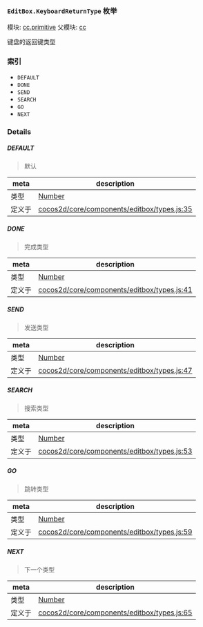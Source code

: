 ### `EditBox.KeyboardReturnType` 枚举



模块: [cc.primitive](../modules/cc.primitive.md)
父模块: [cc](../modules/cc.md)


键盘的返回键类型


### 索引
  - `DEFAULT`
  - `DONE`
  - `SEND`
  - `SEARCH`
  - `GO`
  - `NEXT`

### Details


##### DEFAULT

> 默认

| meta | description |
|------|-------------|
| 类型 | <a href="https://developer.mozilla.org/en/JavaScript/Reference/Global_Objects/Number" class="crosslink external" target="_blank">Number</a> |
| 定义于 | [cocos2d/core/components/editbox/types.js:35](https://github.com/cocos-creator/engine/blob/246760b55cfc698ac5f3450a1794d9d0554a0600/cocos2d/core/components/editbox/types.js#L35) |



##### DONE

> 完成类型

| meta | description |
|------|-------------|
| 类型 | <a href="https://developer.mozilla.org/en/JavaScript/Reference/Global_Objects/Number" class="crosslink external" target="_blank">Number</a> |
| 定义于 | [cocos2d/core/components/editbox/types.js:41](https://github.com/cocos-creator/engine/blob/246760b55cfc698ac5f3450a1794d9d0554a0600/cocos2d/core/components/editbox/types.js#L41) |



##### SEND

> 发送类型

| meta | description |
|------|-------------|
| 类型 | <a href="https://developer.mozilla.org/en/JavaScript/Reference/Global_Objects/Number" class="crosslink external" target="_blank">Number</a> |
| 定义于 | [cocos2d/core/components/editbox/types.js:47](https://github.com/cocos-creator/engine/blob/246760b55cfc698ac5f3450a1794d9d0554a0600/cocos2d/core/components/editbox/types.js#L47) |



##### SEARCH

> 搜索类型

| meta | description |
|------|-------------|
| 类型 | <a href="https://developer.mozilla.org/en/JavaScript/Reference/Global_Objects/Number" class="crosslink external" target="_blank">Number</a> |
| 定义于 | [cocos2d/core/components/editbox/types.js:53](https://github.com/cocos-creator/engine/blob/246760b55cfc698ac5f3450a1794d9d0554a0600/cocos2d/core/components/editbox/types.js#L53) |



##### GO

> 跳转类型

| meta | description |
|------|-------------|
| 类型 | <a href="https://developer.mozilla.org/en/JavaScript/Reference/Global_Objects/Number" class="crosslink external" target="_blank">Number</a> |
| 定义于 | [cocos2d/core/components/editbox/types.js:59](https://github.com/cocos-creator/engine/blob/246760b55cfc698ac5f3450a1794d9d0554a0600/cocos2d/core/components/editbox/types.js#L59) |



##### NEXT

> 下一个类型

| meta | description |
|------|-------------|
| 类型 | <a href="https://developer.mozilla.org/en/JavaScript/Reference/Global_Objects/Number" class="crosslink external" target="_blank">Number</a> |
| 定义于 | [cocos2d/core/components/editbox/types.js:65](https://github.com/cocos-creator/engine/blob/246760b55cfc698ac5f3450a1794d9d0554a0600/cocos2d/core/components/editbox/types.js#L65) |


